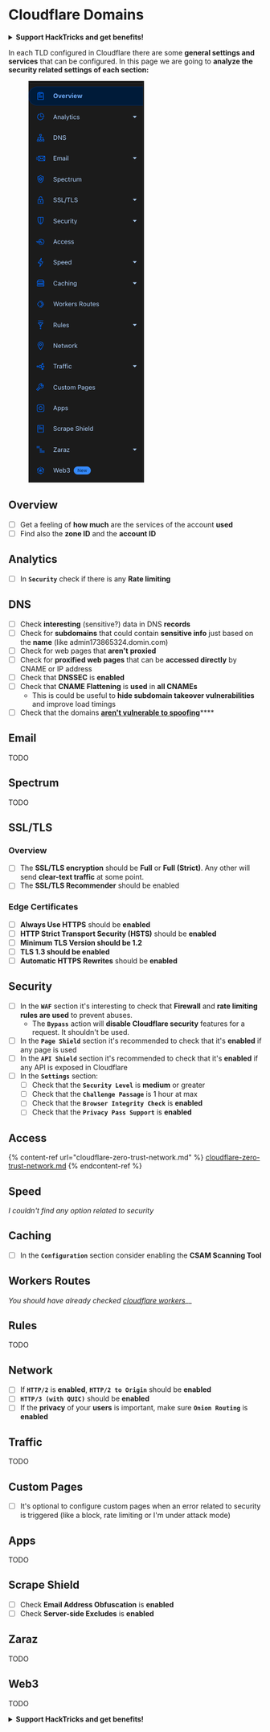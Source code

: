 # Cloudflare Domains

<details>

<summary><strong>Support HackTricks and get benefits!</strong></summary>

Do you work in a **cybersecurity company**? Do you want to see your **company advertised in HackTricks**? or do you want to have access the **latest version of the PEASS or download HackTricks in PDF**? Check the [**SUBSCRIPTION PLANS**](https://github.com/sponsors/carlospolop)!

Discover [**The PEASS Family**](https://opensea.io/collection/the-peass-family), our collection of exclusive [**NFTs**](https://opensea.io/collection/the-peass-family)

Get the [**official PEASS & HackTricks swag**](https://peass.creator-spring.com)

**Join the** [**💬**](https://emojipedia.org/speech-balloon/) [**Discord group**](https://discord.gg/hRep4RUj7f) or the [**telegram group**](https://t.me/peass) or **follow** me on **Twitter** [**🐦**](https://github.com/carlospolop/hacktricks/tree/7af18b62b3bdc423e11444677a6a73d4043511e9/\[https:/emojipedia.org/bird/README.md)[**@carlospolopm**](https://twitter.com/carlospolopm)**.**

**Share your hacking tricks submitting PRs to the** [**hacktricks github repo**](https://github.com/carlospolop/hacktricks)**.**

</details>

In each TLD configured in Cloudflare there are some **general settings and services** that can be configured. In this page we are going to **analyze the security related settings of each section:**

<figure><img src="../../.gitbook/assets/image.png" alt=""><figcaption></figcaption></figure>

## Overview

* [ ] Get a feeling of **how much** are the services of the account **used**
* [ ] Find also the **zone ID** and the **account ID**

## Analytics

* [ ] In **`Security`** check if there is any **Rate limiting**&#x20;

## DNS

* [ ] Check **interesting** (sensitive?) data in DNS **records**
* [ ] Check for **subdomains** that could contain **sensitive info** just based on the **name** (like admin173865324.domin.com)
* [ ] Check for web pages that **aren't** **proxied**
* [ ] Check for **proxified web pages** that can be **accessed directly** by CNAME or IP address
* [ ] Check that **DNSSEC** is **enabled**
* [ ] Check that **CNAME Flattening** is **used** in **all CNAMEs**
  * This is could be useful to **hide subdomain takeover vulnerabilities** and improve load timings
* [ ] Check that the domains [**aren't vulnerable to spoofing**](https://book.hacktricks.xyz/network-services-pentesting/pentesting-smtp#mail-spoofing)****

## **Email**

TODO

## Spectrum

TODO

## SSL/TLS

### **Overview**

* [ ] The **SSL/TLS encryption** should be **Full** or **Full (Strict)**. Any other will send **clear-text traffic** at some point.
* [ ] The **SSL/TLS Recommender** should be enabled

### Edge Certificates

* [ ] **Always Use HTTPS** should be **enabled**
* [ ] **HTTP Strict Transport Security (HSTS)** should be **enabled**
* [ ] **Minimum TLS Version should be 1.2**
* [ ] **TLS 1.3 should be enabled**
* [ ] **Automatic HTTPS Rewrites** should be **enabled**

## **Security**

* [ ] In the **`WAF`** section it's interesting to check that **Firewall** and **rate limiting rules are used** to prevent abuses.
  * The **`Bypass`** action will **disable Cloudflare security** features for a request. It shouldn't be used.
* [ ] In the **`Page Shield`** section it's recommended to check that it's **enabled** if any page is used
* [ ] In the **`API Shield`** section it's recommended to check that it's **enabled** if any API is exposed in Cloudflare
* [ ] In the **`Settings`** section:
  * [ ] Check that the **`Security Level`** is **medium** or greater
  * [ ] Check that the **`Challenge Passage`** is 1 hour at max
  * [ ] Check that the **`Browser Integrity Check`** is **enabled**
  * [ ] Check that the **`Privacy Pass Support`** is **enabled**

## Access

{% content-ref url="cloudflare-zero-trust-network.md" %}
[cloudflare-zero-trust-network.md](cloudflare-zero-trust-network.md)
{% endcontent-ref %}

## Speed

_I couldn't find any option related to security_

## Caching

* [ ] In the **`Configuration`** section consider enabling the **CSAM Scanning Tool**

## **Workers Routes**

_You should have already checked_ [_cloudflare workers_](./#workers)__

## Rules

TODO

## Network

* [ ] If **`HTTP/2`** is **enabled**, **`HTTP/2 to Origin`** should be **enabled**
* [ ] **`HTTP/3 (with QUIC)`** should be **enabled**
* [ ] If the **privacy** of your **users** is important, make sure **`Onion Routing`** is **enabled**

## **Traffic**

TODO

## Custom Pages

* [ ] It's optional to configure custom pages when an error related to security is triggered (like a block, rate limiting or I'm under attack mode)&#x20;

## Apps

TODO

## Scrape Shield

* [ ] Check **Email Address Obfuscation** is **enabled**
* [ ] Check **Server-side Excludes** is **enabled**

## **Zaraz**

TODO

## **Web3**

TODO

<details>

<summary><strong>Support HackTricks and get benefits!</strong></summary>

Do you work in a **cybersecurity company**? Do you want to see your **company advertised in HackTricks**? or do you want to have access the **latest version of the PEASS or download HackTricks in PDF**? Check the [**SUBSCRIPTION PLANS**](https://github.com/sponsors/carlospolop)!

Discover [**The PEASS Family**](https://opensea.io/collection/the-peass-family), our collection of exclusive [**NFTs**](https://opensea.io/collection/the-peass-family)

Get the [**official PEASS & HackTricks swag**](https://peass.creator-spring.com)

**Join the** [**💬**](https://emojipedia.org/speech-balloon/) [**Discord group**](https://discord.gg/hRep4RUj7f) or the [**telegram group**](https://t.me/peass) or **follow** me on **Twitter** [**🐦**](https://github.com/carlospolop/hacktricks/tree/7af18b62b3bdc423e11444677a6a73d4043511e9/\[https:/emojipedia.org/bird/README.md)[**@carlospolopm**](https://twitter.com/carlospolopm)**.**

**Share your hacking tricks submitting PRs to the** [**hacktricks github repo**](https://github.com/carlospolop/hacktricks)**.**

</details>
